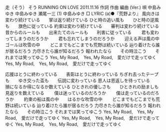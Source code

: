 走（そう）
そう
RUNNING ON LOVE
2011.11.16
作詞  作曲  編曲 (Ver.)   唄
中島みゆき   中島みゆき   瀬尾一三 (1)
中島みゆき
□ LYRIC (a)●『荒野より』
風向きは変わり続けている　　掌は返り続けている
ひと時の追い風も　　ひと時の逆風も　　旗色に従っている
約束は変わり続けている　　審判は変わり続けている
昔からのルールも　　出来たてのルールも　　利害に従っている
　　君も変わってしまうのだろうか
　　君も忘れてしまうのだろうか
　　迎える声は風の中　　ゴールは吹雪の中
　　どこまでもどこまでも荒野は続いている
辿り着けたら誰が居るだろう
力尽きたら誰が知るだろう
報われたなら　　その時泣こう　　それまでは笑ってゆこう
Yes, My Road,　Yes, My Road,　愛だけで走ってゆく
Yes, My Road,　Yes, My Road,　愛だけで走ってゆく

応援はとうに終わっている　　表彰はとうに終わっている
ちぎれ去ったテープも　　ゆき交った盃も　　伝説に変わっている
恩人は恩返しを待っている　　損になるか得になるか数えている
ひときれの優しさも　　ひときれの励ましも　　見返りを数えている
　　僕は迷っているのだろうか
　　僕は走っているのだろうか
　　約束の船は風の中　　はるかな吹雪の中
　　どこまでもどこまでも荒野は続いている
辿り着けたら誰が居るだろう
力尽きたら誰が知るだろう
報われたなら　　その時泣こう
それまでは笑ってゆこう
Yes, My Road,　Yes, My Road,　愛だけで走ってゆく
Yes, My Road,　Yes, My Road,　愛だけで走ってゆく
Yes, My Road,　Yes, My Road,　愛だけで走ってゆく